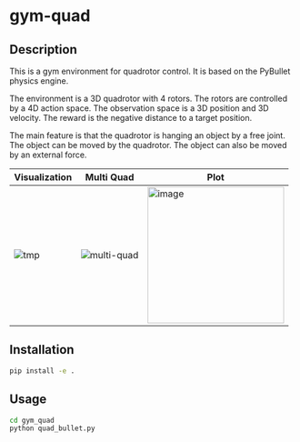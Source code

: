 # gym-quad

## Description

This is a gym environment for quadrotor control. It is based on the PyBullet physics engine.

The environment is a 3D quadrotor with 4 rotors. The rotors are controlled by a 4D action space. The observation space is a 3D position and 3D velocity. The reward is the negative distance to a target position.

The main feature is that the quadrotor is hanging an object by a free joint. The object can be moved by the quadrotor. The object can also be moved by an external force. 

|Visualization|Multi Quad|Plot|
|-|-|-|
|![tmp](https://user-images.githubusercontent.com/60093981/231089933-e11f9e6c-9e10-406a-aed5-109ce2881d8a.gif)|![multi-quad](https://user-images.githubusercontent.com/60093981/231121359-4737dba0-174a-4285-b6b0-fc08b68af92f.gif)|<img width="240" alt="image" src="https://user-images.githubusercontent.com/60093981/231090020-a05d8195-8609-44b8-b51e-8c0dde97ab9d.png">|

## Installation

```bash
pip install -e .
```

## Usage

```bash
cd gym_quad
python quad_bullet.py
```
